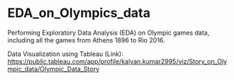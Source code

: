 # EDA_on_Olympics_data
Performing Exploratory Data Analysis (EDA) on Olympic games data, including all the games from Athens 1896 to Rio 2016.

Data Visualization using Tableau (Link): https://public.tableau.com/app/profile/kalyan.kumar2995/viz/Story_on_Olympic_data/Olympic_Data_Story
